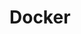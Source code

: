 # Docker

<!-- TODOs
firewall for windows join
terraform packer
vagrant blocks for swarm nodes, etc
overrides for core scenarios
trigger for execute client selection
machine scripts to optionally persist env vars

tls
  prevent duplication

octopus
  clean up / unregister
  samples with real projects
  tentacle for running terraform / packer
  env ps for selecting matching profiles - fetch from consul / vault
  terraform chef solo
  channels with version number
  tentacle reconfigure

dotnet
  cookbook for frameworks (include core)
  ngen
  samples

consul
  consul config cleanup (server and client addresses)
  dns, forwarding
  separate tokens
  mutliple dcs
  consul acl dynamic bootstrap
  consul cookbook: open ports

vault
  ha with chef

clusters: leader aliases
proper unix folder names for containers (/user/bin, /tmp/, etc)
terraform builder as own repo
  also for windows
  daemon.json for terraform unix as well
vagrant auto processing of machine helpers
  clean up intermediate images / containers / volumes
tf helper scripts default params only once
  argument list for all helpers
override sample for swarm host
  also in vagrant
helper script default hostname params
hostmanager remove only on destroy
virtualbox test
  private network dhcp and resolve
helper scripts hostname
compose vars (ip / name)

vagrant environment naming (exclude "samples", name-tenant-env)

unilicense

samples
+consul
+consul-template
+vault
+dotnet core web
+dotnet fx web
+swarm manager
-->
